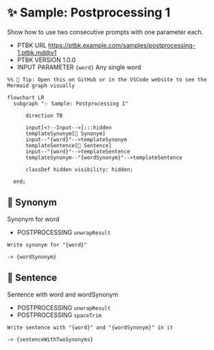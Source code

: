 # ✨ Sample: Postprocessing 1

Show how to use two consecutive prompts with one parameter each.

-   PTBK URL https://ptbk.example.com/samples/postprocessing-1.ptbk.md@v1
-   PTBK VERSION 1.0.0
-   INPUT  PARAMETER `{word}` Any single word

<!--Graph-->
<!-- ⚠️ WARNING: This section was auto-generated -->
```mermaid
%% 🔮 Tip: Open this on GitHub or in the VSCode website to see the Mermaid graph visually

flowchart LR
  subgraph "✨ Sample: Postprocessing 1"

      direction TB

      input[<!--Input-->]:::hidden
      templateSynonym[💬 Synonym]
      input--"{word}"-->templateSynonym
      templateSentence[💬 Sentence]
      input--"{word}"-->templateSentence
      templateSynonym--"{wordSynonym}"-->templateSentence

      classDef hidden visibility: hidden;

  end;
```
<!--/Graph-->

## 💬 Synonym

Synonym for word

-   POSTPROCESSING `unwrapResult`

```text
Write synonym for "{word}"
```

`-> {wordSynonym}`

## 💬 Sentence

Sentence with word and wordSynonym

-   POSTPROCESSING `unwrapResult`
-   POSTPROCESSING `spaceTrim`

```text
Write sentence with "{word}" and "{wordSynonym}" in it
```

`-> {sentenceWithTwoSynonyms}`
